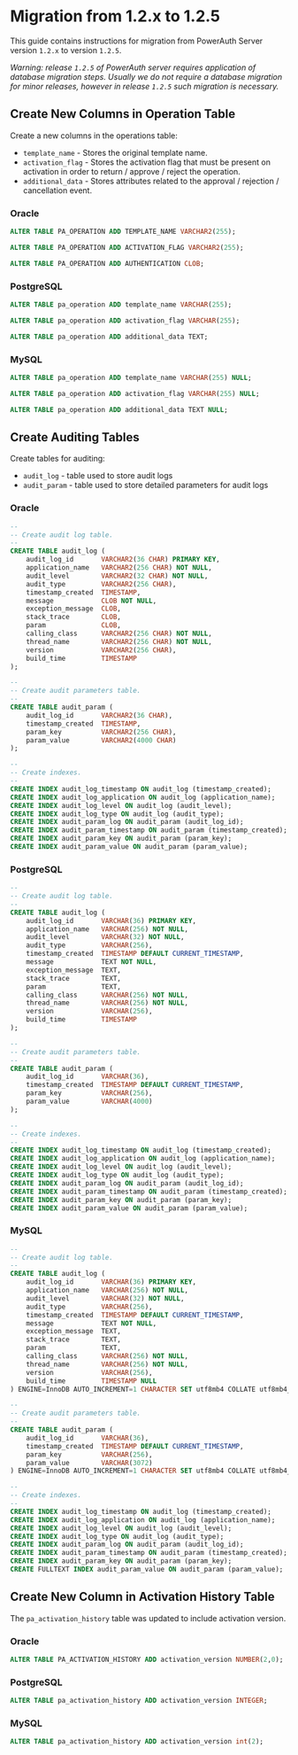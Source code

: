 # Migration from 1.2.x to 1.2.5

This guide contains instructions for migration from PowerAuth Server version `1.2.x` to version `1.2.5`.

_Warning: release `1.2.5` of PowerAuth server requires application of database migration steps. Usually we do not require a database migration for minor releases, however in release `1.2.5` such migration is necessary._

## Create New Columns in Operation Table

Create a new columns in the operations table:

- `template_name` - Stores the original template name.
- `activation_flag` - Stores the activation flag that must be present on activation in order to return / approve / reject the operation.
- `additional_data` - Stores attributes related to the approval / rejection / cancellation event.

### Oracle

```sql
ALTER TABLE PA_OPERATION ADD TEMPLATE_NAME VARCHAR2(255);

ALTER TABLE PA_OPERATION ADD ACTIVATION_FLAG VARCHAR2(255);

ALTER TABLE PA_OPERATION ADD AUTHENTICATION CLOB;
```

### PostgreSQL

```sql
ALTER TABLE pa_operation ADD template_name VARCHAR(255);

ALTER TABLE pa_operation ADD activation_flag VARCHAR(255);

ALTER TABLE pa_operation ADD additional_data TEXT;
```

### MySQL

```sql
ALTER TABLE pa_operation ADD template_name VARCHAR(255) NULL;

ALTER TABLE pa_operation ADD activation_flag VARCHAR(255) NULL;

ALTER TABLE pa_operation ADD additional_data TEXT NULL;
```

## Create Auditing Tables

Create tables for auditing:
- `audit_log` - table used to store audit logs
- `audit_param` - table used to store detailed parameters for audit logs

### Oracle

```sql
--
-- Create audit log table.
--
CREATE TABLE audit_log (
    audit_log_id       VARCHAR2(36 CHAR) PRIMARY KEY,
    application_name   VARCHAR2(256 CHAR) NOT NULL,
    audit_level        VARCHAR2(32 CHAR) NOT NULL,
    audit_type         VARCHAR2(256 CHAR),
    timestamp_created  TIMESTAMP,
    message            CLOB NOT NULL,
    exception_message  CLOB,
    stack_trace        CLOB,
    param              CLOB,
    calling_class      VARCHAR2(256 CHAR) NOT NULL,
    thread_name        VARCHAR2(256 CHAR) NOT NULL,
    version            VARCHAR2(256 CHAR),
    build_time         TIMESTAMP
);

--
-- Create audit parameters table.
--
CREATE TABLE audit_param (
    audit_log_id       VARCHAR2(36 CHAR),
    timestamp_created  TIMESTAMP,
    param_key          VARCHAR2(256 CHAR),
    param_value        VARCHAR2(4000 CHAR)
);

--
-- Create indexes.
--
CREATE INDEX audit_log_timestamp ON audit_log (timestamp_created);
CREATE INDEX audit_log_application ON audit_log (application_name);
CREATE INDEX audit_log_level ON audit_log (audit_level);
CREATE INDEX audit_log_type ON audit_log (audit_type);
CREATE INDEX audit_param_log ON audit_param (audit_log_id);
CREATE INDEX audit_param_timestamp ON audit_param (timestamp_created);
CREATE INDEX audit_param_key ON audit_param (param_key);
CREATE INDEX audit_param_value ON audit_param (param_value);
```

### PostgreSQL

```sql
--
-- Create audit log table.
--
CREATE TABLE audit_log (
    audit_log_id       VARCHAR(36) PRIMARY KEY,
    application_name   VARCHAR(256) NOT NULL,
    audit_level        VARCHAR(32) NOT NULL,
    audit_type         VARCHAR(256),
    timestamp_created  TIMESTAMP DEFAULT CURRENT_TIMESTAMP,
    message            TEXT NOT NULL,
    exception_message  TEXT,
    stack_trace        TEXT,
    param              TEXT,
    calling_class      VARCHAR(256) NOT NULL,
    thread_name        VARCHAR(256) NOT NULL,
    version            VARCHAR(256),
    build_time         TIMESTAMP
);

--
-- Create audit parameters table.
--
CREATE TABLE audit_param (
    audit_log_id       VARCHAR(36),
    timestamp_created  TIMESTAMP DEFAULT CURRENT_TIMESTAMP,
    param_key          VARCHAR(256),
    param_value        VARCHAR(4000)
);

--
-- Create indexes.
--
CREATE INDEX audit_log_timestamp ON audit_log (timestamp_created);
CREATE INDEX audit_log_application ON audit_log (application_name);
CREATE INDEX audit_log_level ON audit_log (audit_level);
CREATE INDEX audit_log_type ON audit_log (audit_type);
CREATE INDEX audit_param_log ON audit_param (audit_log_id);
CREATE INDEX audit_param_timestamp ON audit_param (timestamp_created);
CREATE INDEX audit_param_key ON audit_param (param_key);
CREATE INDEX audit_param_value ON audit_param (param_value);
```

### MySQL

```sql
--
-- Create audit log table.
--
CREATE TABLE audit_log (
    audit_log_id       VARCHAR(36) PRIMARY KEY,
    application_name   VARCHAR(256) NOT NULL,
    audit_level        VARCHAR(32) NOT NULL,
    audit_type         VARCHAR(256),
    timestamp_created  TIMESTAMP DEFAULT CURRENT_TIMESTAMP,
    message            TEXT NOT NULL,
    exception_message  TEXT,
    stack_trace        TEXT,
    param              TEXT,
    calling_class      VARCHAR(256) NOT NULL,
    thread_name        VARCHAR(256) NOT NULL,
    version            VARCHAR(256),
    build_time         TIMESTAMP NULL
) ENGINE=InnoDB AUTO_INCREMENT=1 CHARACTER SET utf8mb4 COLLATE utf8mb4_unicode_ci;

--
-- Create audit parameters table.
--
CREATE TABLE audit_param (
    audit_log_id       VARCHAR(36),
    timestamp_created  TIMESTAMP DEFAULT CURRENT_TIMESTAMP,
    param_key          VARCHAR(256),
    param_value        VARCHAR(3072)
) ENGINE=InnoDB AUTO_INCREMENT=1 CHARACTER SET utf8mb4 COLLATE utf8mb4_unicode_ci;

--
-- Create indexes.
--
CREATE INDEX audit_log_timestamp ON audit_log (timestamp_created);
CREATE INDEX audit_log_application ON audit_log (application_name);
CREATE INDEX audit_log_level ON audit_log (audit_level);
CREATE INDEX audit_log_type ON audit_log (audit_type);
CREATE INDEX audit_param_log ON audit_param (audit_log_id);
CREATE INDEX audit_param_timestamp ON audit_param (timestamp_created);
CREATE INDEX audit_param_key ON audit_param (param_key);
CREATE FULLTEXT INDEX audit_param_value ON audit_param (param_value);
```


## Create New Column in Activation History Table

The `pa_activation_history` table was updated to include activation version.

### Oracle

```sql
ALTER TABLE PA_ACTIVATION_HISTORY ADD activation_version NUMBER(2,0);
```

### PostgreSQL

```sql
ALTER TABLE pa_activation_history ADD activation_version INTEGER;
```

### MySQL

```sql
ALTER TABLE pa_activation_history ADD activation_version int(2);
```
